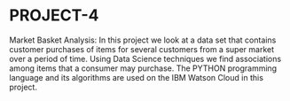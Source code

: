 # PROJECT-4
Market Basket Analysis: In this project we look at a data set that contains customer purchases of items for several customers from a super market over a period of time. Using Data Science techniques we find associations among items that a consumer may purchase. The PYTHON programming language and its algorithms are used on the IBM Watson Cloud in this project.
